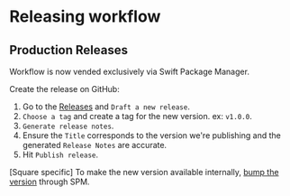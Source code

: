 # Releasing workflow

## Production Releases

Workflow is now vended exclusively via Swift Package Manager.

Create the release on GitHub:
   1. Go to the [Releases](https://github.com/square/workflow-swift/releases) and `Draft a new release`.
   1. `Choose a tag` and create a tag for the new version. ex: `v1.0.0`.
   1. `Generate release notes`.
   1. Ensure the `Title` corresponds to the version we're publishing and the generated `Release Notes` are accurate.
   1. Hit `Publish release`.

[Square specific] To make the new version available internally, [bump the version](https://go/spm-bump-dependency) through SPM.
